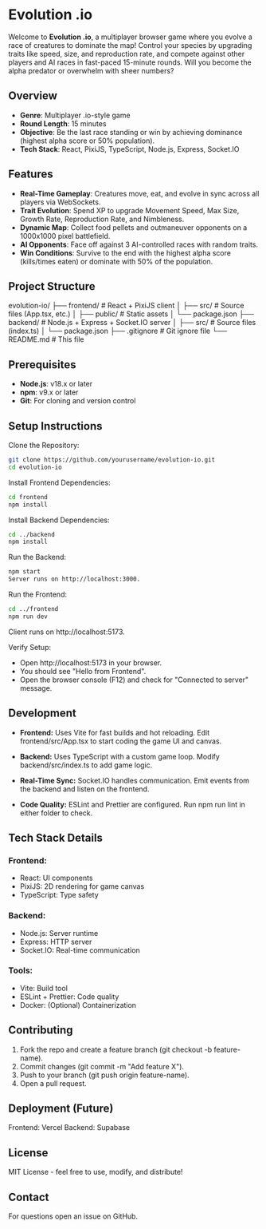 # Evolution .io

Welcome to **Evolution .io**, a multiplayer browser game where you evolve a race of creatures to dominate the map! Control your species by upgrading traits like speed, size, and reproduction rate, and compete against other players and AI races in fast-paced 15-minute rounds. Will you become the alpha predator or overwhelm with sheer numbers?

## Overview
- **Genre**: Multiplayer .io-style game
- **Round Length**: 15 minutes
- **Objective**: Be the last race standing or win by achieving dominance (highest alpha score or 50% population).
- **Tech Stack**: React, PixiJS, TypeScript, Node.js, Express, Socket.IO

## Features
- **Real-Time Gameplay**: Creatures move, eat, and evolve in sync across all players via WebSockets.
- **Trait Evolution**: Spend XP to upgrade Movement Speed, Max Size, Growth Rate, Reproduction Rate, and Nimbleness.
- **Dynamic Map**: Collect food pellets and outmaneuver opponents on a 1000x1000 pixel battlefield.
- **AI Opponents**: Face off against 3 AI-controlled races with random traits.
- **Win Conditions**: Survive to the end with the highest alpha score (kills/times eaten) or dominate with 50% of the population.

## Project Structure
evolution-io/
├── frontend/        # React + PixiJS client
│   ├── src/        # Source files (App.tsx, etc.)
│   ├── public/     # Static assets
│   └── package.json
├── backend/        # Node.js + Express + Socket.IO server
│   ├── src/        # Source files (index.ts)
│   └── package.json
├── .gitignore      # Git ignore file
└── README.md       # This file

## Prerequisites
- **Node.js**: v18.x or later
- **npm**: v9.x or later
- **Git**: For cloning and version control

## Setup Instructions

Clone the Repository:
```bash
git clone https://github.com/yourusername/evolution-io.git
cd evolution-io
```

Install Frontend Dependencies:
```bash
cd frontend
npm install
```

Install Backend Dependencies:
```bash
cd ../backend
npm install
```

Run the Backend:
```bash
npm start
Server runs on http://localhost:3000.
```

Run the Frontend:
```bash
cd ../frontend
npm run dev
```

Client runs on http://localhost:5173.

Verify Setup:
* Open http://localhost:5173 in your browser.
* You should see "Hello from Frontend".
* Open the browser console (F12) and check for "Connected to server" message.


## Development
* **Frontend:** Uses Vite for fast builds and hot reloading. Edit frontend/src/App.tsx to start coding the game UI and canvas.

* **Backend:** Uses TypeScript with a custom game loop. Modify backend/src/index.ts to add game logic.

* **Real-Time Sync:** Socket.IO handles communication. Emit events from the backend and listen on the frontend.

* **Code Quality:** ESLint and Prettier are configured. Run npm run lint in either folder to check.



## Tech Stack Details

### Frontend:
* React: UI components
* PixiJS: 2D rendering for game canvas
* TypeScript: Type safety

### Backend:
* Node.js: Server runtime
* Express: HTTP server
* Socket.IO: Real-time communication

### Tools:
* Vite: Build tool
* ESLint + Prettier: Code quality
* Docker: (Optional) Containerization




## Contributing
1. Fork the repo and create a feature branch (git checkout -b feature-name).
2. Commit changes (git commit -m "Add feature X").
3. Push to your branch (git push origin feature-name).
4. Open a pull request.

## Deployment (Future)
Frontend: Vercel
Backend: Supabase

## License
MIT License - feel free to use, modify, and distribute!

## Contact
For questions open an issue on GitHub.
